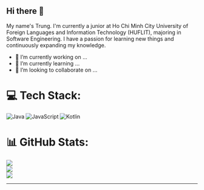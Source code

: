 ## Hi there 👋

 My name's Trung. I'm currently a junior at Ho Chi Minh City University of Foreign Languages and Information Technology (HUFLIT), majoring in Software Engineering. I have a passion for learning new things and continuously expanding my knowledge.
 
- 🔭 I’m currently working on ...
- 🌱 I’m currently learning ...
- 👯 I’m looking to collaborate on ...

<!--
**trungenglish/trungenglish** is a ✨ _special_ ✨ repository because its `README.md` (this file) appears on your GitHub profile.

Here are some ideas to get you started:

- 🔭 I’m currently working on ...
- 🌱 I’m currently learning ...
- 👯 I’m looking to collaborate on ...
- 🤔 I’m looking for help with ...
- 💬 Ask me about ...
- 📫 How to reach me: ...
- 😄 Pronouns: ...
- ⚡ Fun fact: ...
-->


# 💻 Tech Stack:
![Java](https://img.shields.io/badge/java-%23ED8B00.svg?style=for-the-badge&logo=openjdk&logoColor=white) ![JavaScript](https://img.shields.io/badge/javascript-%23323330.svg?style=for-the-badge&logo=javascript&logoColor=%23F7DF1E) ![Kotlin](https://img.shields.io/badge/kotlin-%237F52FF.svg?style=for-the-badge&logo=kotlin&logoColor=white)
# 📊 GitHub Stats:
![](https://github-readme-stats.vercel.app/api?username=trungenglish&theme=dark&hide_border=false&include_all_commits=false&count_private=false)<br/>
![](https://github-readme-streak-stats.herokuapp.com/?user=trungenglish&theme=dark&hide_border=false)<br/>
![](https://github-readme-stats.vercel.app/api/top-langs/?username=trungenglish&theme=dark&hide_border=false&include_all_commits=false&count_private=false&layout=compact)

---
<!-- [![](https://visitcount.itsvg.in/api?id=trungenglish&icon=0&color=0)](https://visitcount.itsvg.in)-->

<!-- Proudly created with GPRM ( https://gprm.itsvg.in ) -->
